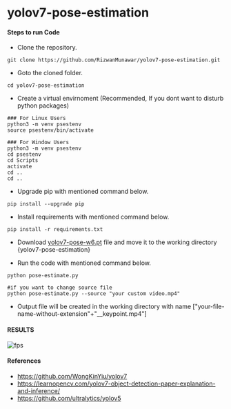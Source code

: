 # yolov7-pose-estimation

#### Steps to run Code

- Clone the repository.
```
git clone https://github.com/RizwanMunawar/yolov7-pose-estimation.git
```

- Goto the cloned folder.
```
cd yolov7-pose-estimation
```

- Create a virtual envirnoment (Recommended, If you dont want to disturb python packages)
```
### For Linux Users
python3 -m venv psestenv
source psestenv/bin/activate

### For Window Users
python3 -m venv psestenv
cd psestenv
cd Scripts
activate
cd ..
cd ..
```

- Upgrade pip with mentioned command below.
```
pip install --upgrade pip
```

- Install requirements with mentioned command below.

```
pip install -r requirements.txt
```

- Download [yolov7-pose-w6.pt](https://github.com/WongKinYiu/yolov7/releases/download/v0.1/yolov7-w6-pose.pt) file and move it to the working directory {yolov7-pose-estimation}

- Run the code with mentioned command below.
```
python pose-estimate.py

#if you want to change source file
python pose-estimate.py --source "your custom video.mp4"
```

- Output file will be created in the working directory with name ["your-file-name-without-extension"+"__keypoint.mp4"]

#### RESULTS

![fps](https://user-images.githubusercontent.com/62513924/184827577-d840f142-70b4-41e8-8bf0-76d1b61b71a2.png)



#### References
- https://github.com/WongKinYiu/yolov7
- https://learnopencv.com/yolov7-object-detection-paper-explanation-and-inference/
- https://github.com/ultralytics/yolov5
